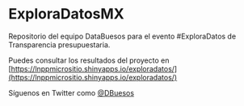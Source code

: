 # ExploraDatosMX
Repositorio del equipo DataBuesos para el evento #ExploraDatos de Transparencia presupuestaria.

Puedes consultar los resultados del proyecto en [https://lnppmicrositio.shinyapps.io/exploradatos/](https://lnppmicrositio.shinyapps.io/exploradatos/)

Síguenos en Twitter como [@DBuesos](https://twitter.com/DBuesos)
